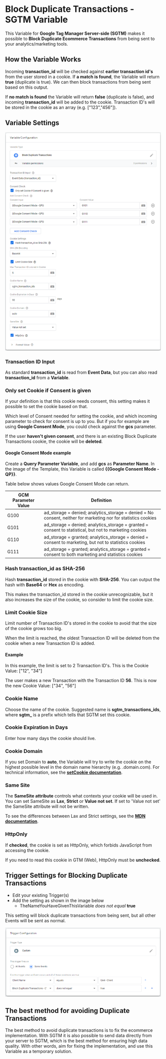 # Block Duplicate Transactions - SGTM Variable
This Variable for **Google Tag Manager Server-side (SGTM)** makes it possible to **Block Duplicate Ecommerce Transactions** from being sent to your analytics/marketing tools.

## How the Variable Works
Incoming **transaction_id** will be checked against **earlier transaction id's** from the user stored in a cookie. If **a match is found**, the Variable will return **true** (duplicate is true). We can then block transactions from being sent based on this output.

If **no match is found** the Variable will return **false** (duplicate is false), and incoming **transaction_id** will be added to the cookie.
Transaction ID's will be stored in the cookie as an array (e.g. ["123","456"]).

## Variable Settings
![Block Duplicate Transactions Variable Settings](https://github.com/gtm-templates-knowit-experience/sgtm-block-duplicate-transactions/blob/main/images/sgtm-block-duplicate-transactions-variable-v2.png)

### Transaction ID Input
As standard **transaction_id** is read from **Event Data**, but you can also read **transaction_id** from a **Variable**.

### Only set Cookie if Consent is given
If your definition is that this cookie needs consent, this setting makes it possible to set the cookie based on that.

Which level of Consent needed for setting the cookie, and which incoming parameter to check for consent is up to you. But if you for example are using **Google Consent Mode**, you could check against the **gcs** parameter.

If the user **haven't given consent**, and there is an existing Block Duplicate Transactions cookie, the cookie will be **deleted**.

#### Google Consent Mode example
Create a **Query Parameter Variable**, and add **gcs** as **Parameter Name**. In the image of the Template, this Variable is called **{{Google Consent Mode - QP}}**.

Table below shows values Google Consent Mode can return.

| GCM Parameter Value  | Definition |
| ------------- | ------------- |
| G100 | ad_storage = denied; analytics_storage = denied = No consent, neither for marketing nor for statistics cookies |
| G101 | ad_storage = denied; analytics_storage = granted = consent to statistical, but not to marketing cookies |
| G110 | ad_storage = granted; analytics_storage = denied = consent to marketing, but not to statistics cookies |
| G111 | ad_storage = granted; analytics_storage = granted = consent to both marketing and statistics cookies |												  
												  
### Hash transaction_id as SHA-256
Hash **transaction_id** stored in the cookie with **SHA-256**. You can output the hash with **Base64** or **Hex** as encoding.

This makes the transaction_id stored in the cookie unrecognizable, but it also increases the size of the cookie, so consider to limit the cookie size.

### Limit Cookie Size
Limit  number of Transaction ID's stored in the cookie to avoid that the size of the cookie grows too big.

When the limit is reached, the oldest Transaction ID will be deleted from the cookie when a new Transaction ID is added.

#### Example
In this example, the limit is set to 2 Transaction ID's. This is the Cookie Value:
["12", "34"]

The user makes a new Transaction with the Transaction ID **56**. This is now the new Cookie Value:
["34", "56"]


### Cookie Name
Choose the name of the cookie. Suggested name is **sgtm_transactions_ids**, where **sgtm_** is a prefix which tells that SGTM set this cookie.

### Cookie Expiration in Days
Enter how many days the cookie should live.

### Cookie Domain
If you set Domain to **auto**, the Variable will try to write the cookie on the highest possible level in the domain name hierarchy (e.g. .domain.com).
For technical information, see the **[setCookie documentation](https://developers.google.com/tag-manager/serverside/api#setcookie)**.

### Same Site
The **SameSite attribute** controls what contexts your cookie will be used in. You can set SameSite as **Lax**, **Strict** or **Value not set**. If set to 'Value not set' the SameSite attribute will not be written.

To see the differences between Lax and Strict settings, see the **[MDN documentation](https://developer.mozilla.org/en-US/docs/Web/HTTP/Headers/Set-Cookie/SameSite)**. 

### HttpOnly
If **checked**, the cookie is set as HttpOnly, which forbids JavaScript from accessing the cookie.

If you need to read this cookie in GTM (Web), HttpOnly must be **unchecked**.

## Trigger Settings for Blocking Duplicate Transactions
* Edit your existing Trigger(s)
* Add the setting as shown in the image below
  * TheNameYouHaveGivenThisVariable *does not equal* **true**

This setting will block duplicate transactions from being sent, but all other Events will be sent as normal.

![Trigger Settings for Blocking Duplicate Transactions](https://github.com/gtm-templates-knowit-experience/sgtm-block-duplicate-transactions/blob/main/images/sgtm-block-duplicate-transactions-trigger-settings-v2.png)

## The best method for avoiding Duplicate Transactions
The best method to avoid duplicate transactions is to fix the ecommerce implementation. With SGTM it is also possible to send data directly from your server to SGTM, which is the best method for ensuring high data quality. With other words, aim for fixing the implementation, and use this Variable as a temporary solution.
